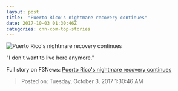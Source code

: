 ```yaml
---
layout: post
title:  "Puerto Rico's nightmare recovery continues"
date: 2017-10-03 01:30:46Z
categories: cnn-com-top-stories
---
```


![Puerto Rico's nightmare recovery continues](http://i2.cdn.cnn.com/cnnnext/dam/assets/171001204809-02-puerto-rico-1001-super-tease.jpg)

"I don't want to live here anymore."


Full story on F3News: [Puerto Rico's nightmare recovery continues](http://www.f3nws.com/n/K2JXKE)

> Posted on: Tuesday, October 3, 2017 1:30:46 AM
